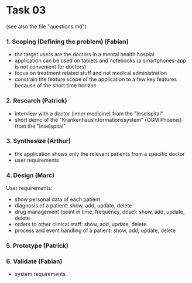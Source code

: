 Task 03
=======
(see also the file "questions.md")

### 1. Scoping (Defining the problem) (Fabian)
- the target users are the doctors in a mental health hospial
- application can be used on tablets and notebooks (a smartphones-app is not convenient for doctors)
- focus on treatment related stuff and not medical administration
- constrain the feature scope of the application to a few key features because of the short time horizon

### 2. Research (Patrick)
- interview with a doctor (inner medicine) from the "Inselspital"
- short demo of the "Krankenhausinformationssystem" (CGM Phoenix) from the "Inselspital"

### 3. Synthesize (Arthur)
- the application shows only the relevant patients from a specific doctor
- user requirements

### 4. Design (Marc)
User requirements:
- show personal data of each patient
- diagnosis of a patient: show, add, update, delete
- drug management (point in time, frequency, dose): show, add, update, delete
- orders to other clinical staff: show, add, update, delete
- process and event handling of a patient: show, add, update, delete

### 5. Prototype (Patrick)


### 6. Validate (Fabian)
- system requirements
 